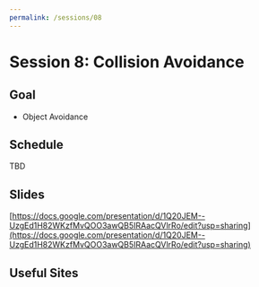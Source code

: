 ```yaml
---
permalink: /sessions/08
---
```

# Session 8: Collision Avoidance

## Goal

- Object Avoidance

## Schedule

TBD

## Slides

[https://docs.google.com/presentation/d/1Q20JEM--UzgEd1H82WKzfMvQOO3awQB5IRAacQVlrRo/edit?usp=sharing](https://docs.google.com/presentation/d/1Q20JEM--UzgEd1H82WKzfMvQOO3awQB5IRAacQVlrRo/edit?usp=sharing)

## Useful Sites



